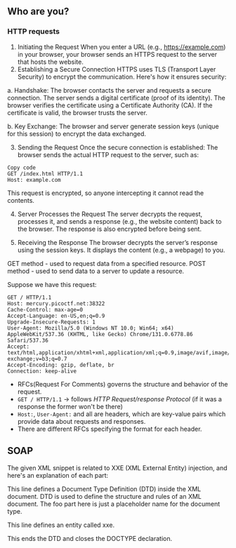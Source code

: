## Who are you?
### HTTP requests
1. Initiating the Request
When you enter a URL (e.g., https://example.com) in your browser, your browser sends an HTTPS request to the server that hosts the website.
2. Establishing a Secure Connection
HTTPS uses TLS (Transport Layer Security) to encrypt the communication. Here's how it ensures security:

a. Handshake:
The browser contacts the server and requests a secure connection.
The server sends a digital certificate (proof of its identity).
The browser verifies the certificate using a Certificate Authority (CA). If the certificate is valid, the browser trusts the server.

b. Key Exchange:
The browser and server generate session keys (unique for this session) to encrypt the data exchanged.

3. Sending the Request
Once the secure connection is established:
The browser sends the actual HTTP request to the server, such as:
```
Copy code
GET /index.html HTTP/1.1
Host: example.com
```
This request is encrypted, so anyone intercepting it cannot read the contents.

4. Server Processes the Request
The server decrypts the request, processes it, and sends a response (e.g., the website content) back to the browser.
The response is also encrypted before being sent.

6. Receiving the Response
The browser decrypts the server’s response using the session keys.
It displays the content (e.g., a webpage) to you.

GET method - used to request data from a specified resource. 
POST method - used to send data to a server to update a resource.

Suppose we have this request:
```
GET / HTTP/1.1
Host: mercury.picoctf.net:38322
Cache-Control: max-age=0
Accept-Language: en-US,en;q=0.9
Upgrade-Insecure-Requests: 1
User-Agent: Mozilla/5.0 (Windows NT 10.0; Win64; x64) AppleWebKit/537.36 (KHTML, like Gecko) Chrome/131.0.6778.86 Safari/537.36
Accept: text/html,application/xhtml+xml,application/xml;q=0.9,image/avif,image/webp,image/apng,*/*;q=0.8,application/signed-exchange;v=b3;q=0.7
Accept-Encoding: gzip, deflate, br
Connection: keep-alive
```
- RFCs(Request For Comments) governs the structure and behavior of the request.
- `GET / HTTP/1.1` -> follows _HTTP Request/response Protocol_ (if it was a response the former won't be there)
- `Host:`, `User-Agent:` and all are headers, which are key-value pairs which provide data about requests and responses.
- There are different RFCs specifying the format for each header. 

## SOAP
The given XML snippet is related to XXE (XML External Entity) injection, and here's an explanation of each part:

<!DOCTYPE foo [ ... ]>
This line defines a Document Type Definition (DTD) inside the XML document. DTD is used to define the structure and rules of an XML document. The foo part here is just a placeholder name for the document type.

<!DOCTYPE foo: Declares the document type as foo (it can be anything, this is just a name).
[ ... ]: Everything inside the square brackets is the internal DTD for this XML document.
<!ENTITY xxe SYSTEM "file:///etc/passwd">
This line defines an entity called xxe.

<!ENTITY: Begins the entity definition.
xxe: The name of the entity. This is how you will reference the entity later in the XML document (in this case, &xxe;).
SYSTEM: This specifies that the entity is an external entity, which means it can point to a file or resource outside the XML document.
"file:///etc/passwd": The value of the xxe entity. It's pointing to the local system file /etc/passwd, which contains user information on Unix-based systems.
When this entity is referenced later in the XML, the XML parser will attempt to access the file:///etc/passwd file from the server. If the server allows external entity processing (XXE), it will try to read the contents of the file and insert it into the document.

]>
This ends the DTD and closes the DOCTYPE declaration.
